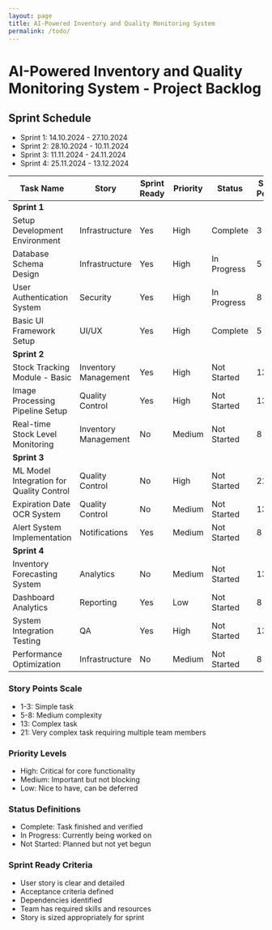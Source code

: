 ```yaml
---
layout: page
title: AI-Powered Inventory and Quality Monitoring System
permalink: /todo/
---
```


# AI-Powered Inventory and Quality Monitoring System - Project Backlog

## Sprint Schedule
- Sprint 1: 14.10.2024 - 27.10.2024
- Sprint 2: 28.10.2024 - 10.11.2024
- Sprint 3: 11.11.2024 - 24.11.2024
- Sprint 4: 25.11.2024 - 13.12.2024

| Task Name | Story | Sprint Ready | Priority | Status | Story Points | Assigned to Sprint | Sprint Dates |
|-----------|--------|--------------|----------|---------|--------------|-------------------|--------------|
| **Sprint 1** |
| Setup Development Environment | Infrastructure | Yes | High | Complete | 3 | Yes | 14.10-27.10 |
| Database Schema Design | Infrastructure | Yes | High | In Progress | 5 | Yes | 14.10-27.10 |
| User Authentication System | Security | Yes | High | In Progress | 8 | Yes | 14.10-27.10 |
| Basic UI Framework Setup | UI/UX | Yes | High | Complete | 5 | Yes | 14.10-27.10 |
| **Sprint 2** |
| Stock Tracking Module - Basic | Inventory Management | Yes | High | Not Started | 13 | Yes | 28.10-10.11 |
| Image Processing Pipeline Setup | Quality Control | Yes | High | Not Started | 13 | Yes | 28.10-10.11 |
| Real-time Stock Level Monitoring | Inventory Management | No | Medium | Not Started | 8 | Yes | 28.10-10.11 |
| **Sprint 3** |
| ML Model Integration for Quality Control | Quality Control | No | High | Not Started | 21 | Yes | 11.11-24.11 |
| Expiration Date OCR System | Quality Control | No | Medium | Not Started | 13 | Yes | 11.11-24.11 |
| Alert System Implementation | Notifications | Yes | Medium | Not Started | 8 | Yes | 11.11-24.11 |
| **Sprint 4** |
| Inventory Forecasting System | Analytics | No | Medium | Not Started | 13 | Yes | 25.11-13.12 |
| Dashboard Analytics | Reporting | Yes | Low | Not Started | 8 | Yes | 25.11-13.12 |
| System Integration Testing | QA | Yes | High | Not Started | 13 | Yes | 25.11-13.12 |
| Performance Optimization | Infrastructure | No | Medium | Not Started | 8 | Yes | 25.11-13.12 |

### Story Points Scale
- 1-3: Simple task
- 5-8: Medium complexity
- 13: Complex task
- 21: Very complex task requiring multiple team members

### Priority Levels
- High: Critical for core functionality
- Medium: Important but not blocking
- Low: Nice to have, can be deferred

### Status Definitions
- Complete: Task finished and verified
- In Progress: Currently being worked on
- Not Started: Planned but not yet begun

### Sprint Ready Criteria
- User story is clear and detailed
- Acceptance criteria defined
- Dependencies identified
- Team has required skills and resources
- Story is sized appropriately for sprint
